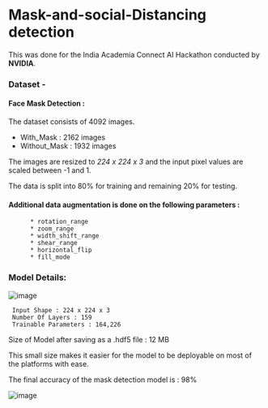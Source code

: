 # Mask-and-social-Distancing detection

This was done for the India Academia Connect AI Hackathon conducted by **NVIDIA**. 

### Dataset - 

#### Face Mask Detection :
The dataset consists of 4092 images.

* With_Mask : 2162 images
* Without_Mask : 1932 images

The images are resized to *224 x 224 x 3* and the input pixel values are scaled between -1 and 1.

The data is split into 80% for training and remaining 20% for testing.

#### Additional data augmentation is done on the following parameters :

          * rotation_range
          * zoom_range
          * width_shift_range
          * shear_range
          * horizontal_flip
          * fill_mode
          
### Model Details:   

![image](https://user-images.githubusercontent.com/60337704/141739606-5a79c3a8-48e3-4030-a436-ec83cc2ed124.png)

     Input Shape : 224 x 224 x 3
     Number Of Layers : 159
     Trainable Parameters : 164,226

Size of Model after saving as a .hdf5 file : 12 MB

This small size makes it easier for the model to be deployable on most of the platforms with ease.

The final accuracy of the mask detection model is : 98%

![image](https://user-images.githubusercontent.com/60337704/141739905-b6ec19c9-1c72-41a5-a846-dbe8cf206283.png)





  
  



